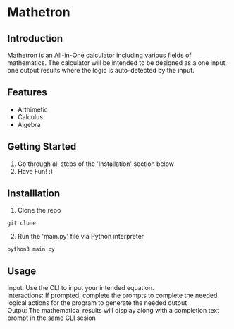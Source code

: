 # Mathetron

## Introduction
Mathetron is an All-in-One calculator including various fields of mathematics. The calculator will be intended to be designed as a one input, one output results where the logic is auto-detected by the input.

## Features
- Arthimetic
- Calculus
- Algebra

## Getting Started
1. Go through all steps of the 'Installation' section below
2. Have Fun! :)

## Installlation
1. Clone the repo
```
git clone
```
2. Run the 'main.py' file via Python interpreter
```
python3 main.py
```

## Usage
Input: Use the CLI to input your intended equation.
<br>
Interactions: If prompted, complete the prompts to complete the needed logical actions for the program to generate the needed output
<br>
Outpu: The mathematical results will display along with a completion text prompt in the same CLI sesion
